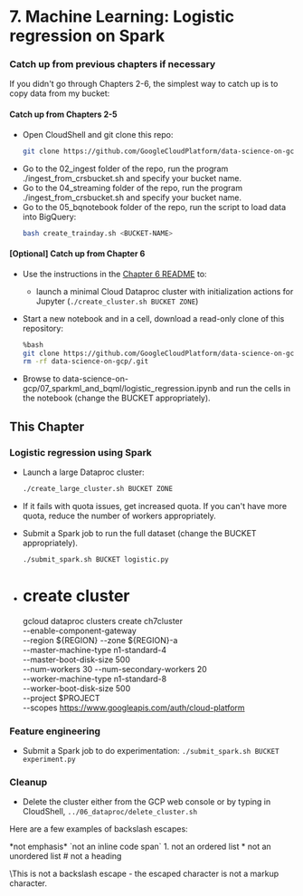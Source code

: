 # 7. Machine Learning: Logistic regression on Spark

### Catch up from previous chapters if necessary
If you didn't go through Chapters 2-6, the simplest way to catch up is to copy data from my bucket:

#### Catch up from Chapters 2-5
* Open CloudShell and git clone this repo:
    ```sh
    git clone https://github.com/GoogleCloudPlatform/data-science-on-gcp
    ```
* Go to the 02_ingest folder of the repo, run the program ./ingest_from_crsbucket.sh and specify your bucket name.
* Go to the 04_streaming folder of the repo, run the program ./ingest_from_crsbucket.sh and specify your bucket name.
* Go to the 05_bqnotebook folder of the repo, run the script to load data into BigQuery:
	```sh
	bash create_trainday.sh <BUCKET-NAME>
	```

#### [Optional] Catch up from Chapter 6
* Use the instructions in the <a href="../06_dataproc/README.md">Chapter 6 README</a> to:
  * launch a minimal Cloud Dataproc cluster with initialization actions for Jupyter (`./create_cluster.sh BUCKET ZONE`)

* Start a new notebook and in a cell, download a read-only clone of this repository:
    ```bash
    %bash
    git clone https://github.com/GoogleCloudPlatform/data-science-on-gcp
    rm -rf data-science-on-gcp/.git
    ```
* Browse to data-science-on-gcp/07_sparkml_and_bqml/logistic_regression.ipynb
  and run the cells in the notebook (change the BUCKET appropriately).

## This Chapter
### Logistic regression using Spark
* Launch a large Dataproc cluster:
    ```sh
    ./create_large_cluster.sh BUCKET ZONE
    ```
* If it fails with quota issues, get increased quota. If you can't have more quota, 
  reduce the number of workers appropriately.

* Submit a Spark job to run the full dataset (change the BUCKET appropriately).
    ```sh
    ./submit_spark.sh BUCKET logistic.py
    ```
* # create cluster
	 gcloud dataproc clusters create ch7cluster \
		--enable-component-gateway \
		--region ${REGION} --zone ${REGION}-a \
		--master-machine-type n1-standard-4 \
		--master-boot-disk-size 500 \
		--num-workers 30 --num-secondary-workers 20 \
		--worker-machine-type n1-standard-8 \
		--worker-boot-disk-size 500 \
		--project $PROJECT \
		--scopes https://www.googleapis.com/auth/cloud-platform

  
### Feature engineering
* Submit a Spark job to do experimentation: `./submit_spark.sh BUCKET experiment.py`

### Cleanup
* Delete the cluster either from the GCP web console or by typing in CloudShell, `../06_dataproc/delete_cluster.sh`

Here are a few examples of backslash escapes:

\*not emphasis*
\`not an inline code span`
1\. not an ordered list
\* not an unordered list
\# not a heading

\This is not a backslash escape - the escaped character is not a markup character.
